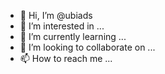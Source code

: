 - 👋 Hi, I’m @ubiads
- 👀 I’m interested in ...
- 🌱 I’m currently learning ...
- 💞️ I’m looking to collaborate on ...
- 📫 How to reach me ...

<!---
ubiads/ubiads is a ✨ special ✨ repository because its `README.md` (this file) appears on your GitHub profile.
You can click the Preview link to take a look at your changes.
--->
